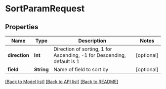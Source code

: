 # SortParamRequest

## Properties
Name | Type | Description | Notes
------------ | ------------- | ------------- | -------------
**direction** | **Int** | Direction of sorting, 1 for Ascending, -1 for Descending, default is 1 | [optional] 
**field** | **String** | Name of field to sort by | [optional] 

[[Back to Model list]](../README.md#documentation-for-models) [[Back to API list]](../README.md#documentation-for-api-endpoints) [[Back to README]](../README.md)


